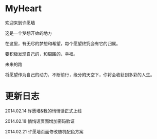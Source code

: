 MyHeart
=======

欢迎来到许愿墙

这是一个梦想开始的地方

在这里，有无尽的梦想和希望，每个愿望终究会有它的归属。

要积极发现自己的，和周围的，幸福。


未来的路

将愿望作为自己的动力，不断前行，缘分的天空下，你将会收获到多彩的人生。


更新日志
========

2014.02.14
许愿墙&我的悄悄话正式上线

2014.02.18
悄悄话页面增加密码验证

2014.02.21
许愿墙页面修改随机配色方案
